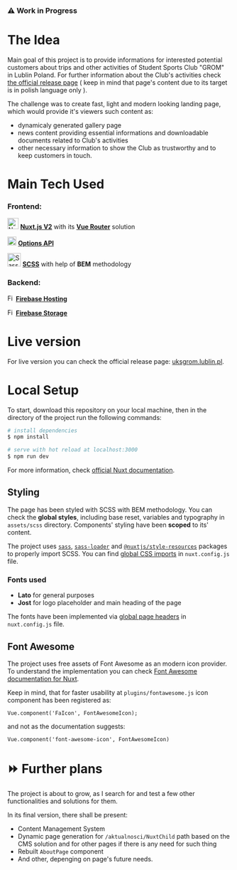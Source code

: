 ### ⚠ Work in Progress

# The Idea

Main goal of this project is to provide informations for interested potential customers about trips and other activities of Student Sports Club "GROM" in Lublin Poland. For further information about the Club's activities check [the official release page](https://uksgrom.lublin.pl)
( keep in mind that page's content due to its target is in polish language only ).

The challenge was to create fast, light and modern looking landing page, which would provide it's viewers such content as:
- dynamicaly generated gallery page
- news content providing essential informations and downloadable documents related to Club's activities
- other necessary information to show the Club as trustworthy and to keep customers in touch.

# Main Tech Used

### Frontend: 
<img width="25" src="https://nuxtjs.org/design-kit/colored-logo.svg" alt="Nuxt logo"> [**Nuxt.js V2**](https://nuxtjs.org/) with its [**Vue Router**](https://nuxtjs.org/docs/get-started/routing/) solution

<img width="20" src="https://vuejs.org/images/logo.png" alt="Vue logo"> [**Options API**](https://vuejs.org/api/options-state.html)

<img width="30" src="https://sass-lang.com/assets/img/logos/logo-b6e1ef6e.svg" alt="Sass logo"> [**SCSS**](https://sass-lang.com/) with help of **BEM** methodology

### Backend: 
<img width="15" src="https://firebase.google.com/downloads/brand-guidelines/SVG/logo-logomark.svg" alt="Firebase logo"> [**Firebase Hosting**](https://firebase.google.com/products/hosting)

<img width="15" src="https://firebase.google.com/downloads/brand-guidelines/SVG/logo-logomark.svg" alt="Firebase logo"> [**Firebase Storage**](https://firebase.google.com/products/storage)

# Live version

For live version you can check the official release page: [uksgrom.lublin.pl](https://uksgrom.lublin.pl). 

# Local Setup

To start, download this repository on your local machine, then in the directory of the project run the following commands:

```bash
# install dependencies
$ npm install

# serve with hot reload at localhost:3000
$ npm run dev

```

For more information, check [official Nuxt documentation](https://nuxtjs.org/docs/get-started/installation).

## Styling 
The page has been styled with SCSS with BEM methodology. You can check the **global styles**, including base reset, variables and typography in `assets/scss` directory. Components' styling have been **scoped** to its' content.

The project uses [`sass`](https://www.npmjs.com/package/sass), [`sass-loader`](https://www.npmjs.com/package/sass-loader) and [`@nuxtjs/style-resources`](https://www.npmjs.com/package/@nuxtjs/style-resources) packages to properly import SCSS. You can find [global CSS imports](https://go.nuxtjs.dev/config-css) in `nuxt.config.js` file.

### Fonts used
- **Lato** for general purposes
- **Jost** for logo placeholder and main heading of the page

The fonts have been implemented via [global page headers](https://go.nuxtjs.dev/config-head) in `nuxt.config.js` file.

## Font Awesome
The project uses free assets of Font Awesome as an modern icon provider.
To understand the implementation you can check [Font Awesome documentation for Nuxt](https://fontawesome.com/v6/docs/web/use-with/vue/use-with#nuxt).

Keep in mind, that for faster usability at `plugins/fontawesome.js` icon component has been registered as:
```
Vue.component('FaIcon', FontAwesomeIcon);
```
and not as the documentation suggests:
```
Vue.component('font-awesome-icon', FontAwesomeIcon)
```

# ⏩ Further plans

The project is about to grow, as I search for and test a few other functionalities and solutions for them.

In its final version, there shall be present:

- Content Management System
- Dynamic page generation for `/aktualnosci/NuxtChild` path based on the CMS solution and for other pages if there is any need for such thing
- Rebuilt `AboutPage` component
- And other, depenging on page's future needs.
